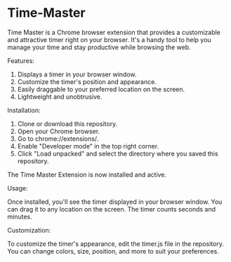 # Time-Master

Time Master is a Chrome browser extension that provides a customizable and attractive timer right on your browser. It's a handy tool to help you manage your time and stay productive while browsing the web.

Features:

1. Displays a timer in your browser window.
2. Customize the timer's position and appearance.
3. Easily draggable to your preferred location on the screen.
4. Lightweight and unobtrusive.


Installation:

1. Clone or download this repository.
2. Open your Chrome browser.
3. Go to chrome://extensions/.
4. Enable "Developer mode" in the top right corner.
4. Click "Load unpacked" and select the directory where you saved this repository.

The Time Master Extension is now installed and active.


Usage:

Once installed, you'll see the timer displayed in your browser window. You can drag it to any location on the screen. The timer counts seconds and minutes.


Customization:

To customize the timer's appearance, edit the timer.js file in the repository. You can change colors, size, position, and more to suit your preferences.
